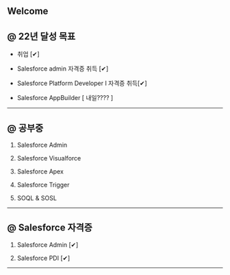 ## Welcome

@ 22년 달성 목표
----------------
- 취업 [✔]

- Salesforce admin 자격증 취득 [✔]

- Salesforce Platform Developer I 자격증 취득[✔]

- Salesforce AppBuilder [ 내일???? ] 

-------------------------------------------------------
@ 공부중
--------

1. Salesforce Admin

2. Salesforce Visualforce

3. Salesforce Apex

4. Salesforce Trigger

5. SOQL & SOSL
-------------------------------------------------------
@ Salesforce 자격증
---------------------

1. Salesforce Admin [✔]

2. Salesforce PDI [✔]

-------------------------------------------------------
